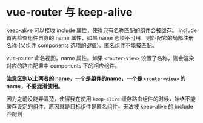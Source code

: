 # vue-router 与 keep-alive
keep-alive 可以接收 include 属性，使得只有名称匹配的组件会被缓存。
include 首先检查组件自身的 name 属性，如果 name 选项不可用，则匹配它的局部注册名称 (父组件 components 选项的键值)。匿名组件不能被匹配。

vue-router 命名视图，name 属性。如果 `<router-view>` 设置了名称，则会渲染对应的路由配置中 components 下的相应组件。

**注意区别以上两者的 name，一个是组件的name，一个是 `<router-view>` 的 name，不要混淆使用。**

因为之前没能弄清楚，使得我在使用 `keep-alive` 缓存路由组件的时候，始终不能缓存设定的组件。原因就是目标组件是匿名组件，无法被 keep-alive 的 include 匹配到